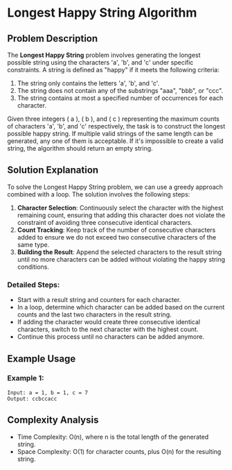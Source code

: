 # Longest Happy String Algorithm

## Problem Description

The **Longest Happy String** problem involves generating the longest possible string using the characters 'a', 'b', and 'c' under specific constraints. A string is defined as "happy" if it meets the following criteria:

1. The string only contains the letters 'a', 'b', and 'c'.
2. The string does not contain any of the substrings "aaa", "bbb", or "ccc".
3. The string contains at most a specified number of occurrences for each character.

Given three integers \( a \), \( b \), and \( c \) representing the maximum counts of characters 'a', 'b', and 'c' respectively, the task is to construct the longest possible happy string. If multiple valid strings of the same length can be generated, any one of them is acceptable. If it's impossible to create a valid string, the algorithm should return an empty string.

## Solution Explanation

To solve the Longest Happy String problem, we can use a greedy approach combined with a loop. The solution involves the following steps:

1. **Character Selection**: Continuously select the character with the highest remaining count, ensuring that adding this character does not violate the constraint of avoiding three consecutive identical characters.
2. **Count Tracking**: Keep track of the number of consecutive characters added to ensure we do not exceed two consecutive characters of the same type.
3. **Building the Result**: Append the selected characters to the result string until no more characters can be added without violating the happy string conditions.

### Detailed Steps:
- Start with a result string and counters for each character.
- In a loop, determine which character can be added based on the current counts and the last two characters in the result string.
- If adding the character would create three consecutive identical characters, switch to the next character with the highest count.
- Continue this process until no characters can be added anymore.

## Example Usage

### Example 1:

```plaintext
Input: a = 1, b = 1, c = 7
Output: ccbccacc
```


## Complexity Analysis
- Time Complexity: O(n), where n is the total length of the generated string.
- Space Complexity: O(1) for character counts, plus O(n) for the resulting string.


